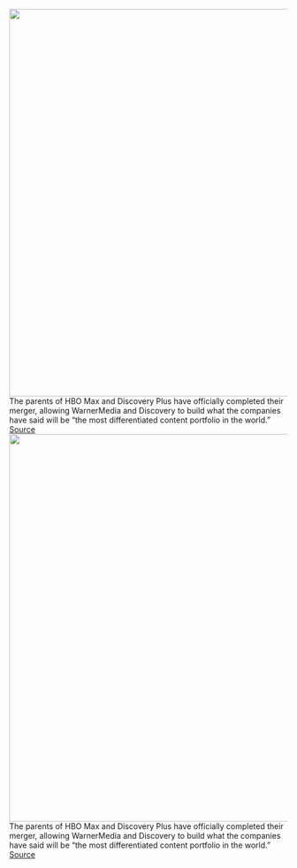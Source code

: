 <img src='https://cdn.vox-cdn.com/thumbor/KN6pOvxAc0tYH_iqHiCBRq7dUjM=/0x0:2250x1200/1200x800/filters:focal(945x420:1305x780)/cdn.vox-cdn.com/uploads/chorus_image/image/70728474/WBD_VerticalLogo_OnLight_CMYK.10.jpg' width='700px' /><br/>
The parents of HBO Max and Discovery Plus have officially completed their merger, allowing WarnerMedia and Discovery to build what the companies have said will be “the most differentiated content portfolio in the world.”
<a href='https://www.theverge.com/2022/4/8/22972247/warnermedia-discovery-complete-merger-streaming-hbo-max'> Source <a/><img src='https://cdn.vox-cdn.com/thumbor/KN6pOvxAc0tYH_iqHiCBRq7dUjM=/0x0:2250x1200/1200x800/filters:focal(945x420:1305x780)/cdn.vox-cdn.com/uploads/chorus_image/image/70728474/WBD_VerticalLogo_OnLight_CMYK.10.jpg' width='700px' /><br/>
The parents of HBO Max and Discovery Plus have officially completed their merger, allowing WarnerMedia and Discovery to build what the companies have said will be “the most differentiated content portfolio in the world.”
<a href='https://www.theverge.com/2022/4/8/22972247/warnermedia-discovery-complete-merger-streaming-hbo-max'> Source <a/>